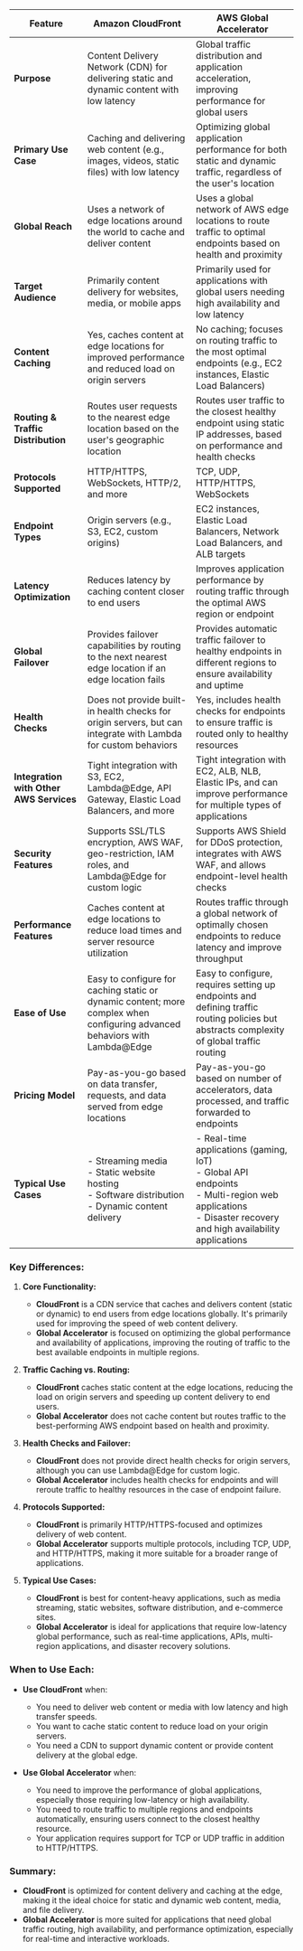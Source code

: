 

| Feature                         | **Amazon CloudFront**                             | **AWS Global Accelerator**                        |
|----------------------------------|--------------------------------------------------|---------------------------------------------------|
| **Purpose**                      | Content Delivery Network (CDN) for delivering static and dynamic content with low latency | Global traffic distribution and application acceleration, improving performance for global users |
| **Primary Use Case**             | Caching and delivering web content (e.g., images, videos, static files) with low latency | Optimizing global application performance for both static and dynamic traffic, regardless of the user's location |
| **Global Reach**                 | Uses a network of edge locations around the world to cache and deliver content | Uses a global network of AWS edge locations to route traffic to optimal endpoints based on health and proximity |
| **Target Audience**              | Primarily content delivery for websites, media, or mobile apps | Primarily used for applications with global users needing high availability and low latency |
| **Content Caching**              | Yes, caches content at edge locations for improved performance and reduced load on origin servers | No caching; focuses on routing traffic to the most optimal endpoints (e.g., EC2 instances, Elastic Load Balancers) |
| **Routing & Traffic Distribution**| Routes user requests to the nearest edge location based on the user's geographic location | Routes user traffic to the closest healthy endpoint using static IP addresses, based on performance and health checks |
| **Protocols Supported**          | HTTP/HTTPS, WebSockets, HTTP/2, and more          | TCP, UDP, HTTP/HTTPS, WebSockets                  |
| **Endpoint Types**               | Origin servers (e.g., S3, EC2, custom origins)    | EC2 instances, Elastic Load Balancers, Network Load Balancers, and ALB targets |
| **Latency Optimization**         | Reduces latency by caching content closer to end users | Improves application performance by routing traffic through the optimal AWS region or endpoint |
| **Global Failover**              | Provides failover capabilities by routing to the next nearest edge location if an edge location fails | Provides automatic traffic failover to healthy endpoints in different regions to ensure availability and uptime |
| **Health Checks**                | Does not provide built-in health checks for origin servers, but can integrate with Lambda for custom behaviors | Yes, includes health checks for endpoints to ensure traffic is routed only to healthy resources |
| **Integration with Other AWS Services** | Tight integration with S3, EC2, Lambda@Edge, API Gateway, Elastic Load Balancers, and more | Tight integration with EC2, ALB, NLB, Elastic IPs, and can improve performance for multiple types of applications |
| **Security Features**            | Supports SSL/TLS encryption, AWS WAF, geo-restriction, IAM roles, and Lambda@Edge for custom logic | Supports AWS Shield for DDoS protection, integrates with AWS WAF, and allows endpoint-level health checks |
| **Performance Features**         | Caches content at edge locations to reduce load times and server resource utilization | Routes traffic through a global network of optimally chosen endpoints to reduce latency and improve throughput |
| **Ease of Use**                  | Easy to configure for caching static or dynamic content; more complex when configuring advanced behaviors with Lambda@Edge | Easy to configure, requires setting up endpoints and defining traffic routing policies but abstracts complexity of global traffic routing |
| **Pricing Model**                | Pay-as-you-go based on data transfer, requests, and data served from edge locations | Pay-as-you-go based on number of accelerators, data processed, and traffic forwarded to endpoints |
| **Typical Use Cases**            | - Streaming media<br>- Static website hosting<br>- Software distribution<br>- Dynamic content delivery | - Real-time applications (gaming, IoT)<br>- Global API endpoints<br>- Multi-region web applications<br>- Disaster recovery and high availability applications |

### Key Differences:

1. **Core Functionality:**
   - **CloudFront** is a CDN service that caches and delivers content (static or dynamic) to end users from edge locations globally. It's primarily used for improving the speed of web content delivery.
   - **Global Accelerator** is focused on optimizing the global performance and availability of applications, improving the routing of traffic to the best available endpoints in multiple regions.

2. **Traffic Caching vs. Routing:**
   - **CloudFront** caches static content at the edge locations, reducing the load on origin servers and speeding up content delivery to end users.
   - **Global Accelerator** does not cache content but routes traffic to the best-performing AWS endpoint based on health and proximity.

3. **Health Checks and Failover:**
   - **CloudFront** does not provide direct health checks for origin servers, although you can use Lambda@Edge for custom logic.
   - **Global Accelerator** includes health checks for endpoints and will reroute traffic to healthy resources in the case of endpoint failure.

4. **Protocols Supported:**
   - **CloudFront** is primarily HTTP/HTTPS-focused and optimizes delivery of web content.
   - **Global Accelerator** supports multiple protocols, including TCP, UDP, and HTTP/HTTPS, making it more suitable for a broader range of applications.

5. **Typical Use Cases:**
   - **CloudFront** is best for content-heavy applications, such as media streaming, static websites, software distribution, and e-commerce sites.
   - **Global Accelerator** is ideal for applications that require low-latency global performance, such as real-time applications, APIs, multi-region applications, and disaster recovery solutions.

### When to Use Each:

- **Use CloudFront** when:
  - You need to deliver web content or media with low latency and high transfer speeds.
  - You want to cache static content to reduce load on your origin servers.
  - You need a CDN to support dynamic content or provide content delivery at the global edge.
  
- **Use Global Accelerator** when:
  - You need to improve the performance of global applications, especially those requiring low-latency or high availability.
  - You need to route traffic to multiple regions and endpoints automatically, ensuring users connect to the closest healthy resource.
  - Your application requires support for TCP or UDP traffic in addition to HTTP/HTTPS.

### Summary:
- **CloudFront** is optimized for content delivery and caching at the edge, making it the ideal choice for static and dynamic web content, media, and file delivery.
- **Global Accelerator** is more suited for applications that need global traffic routing, high availability, and performance optimization, especially for real-time and interactive workloads.